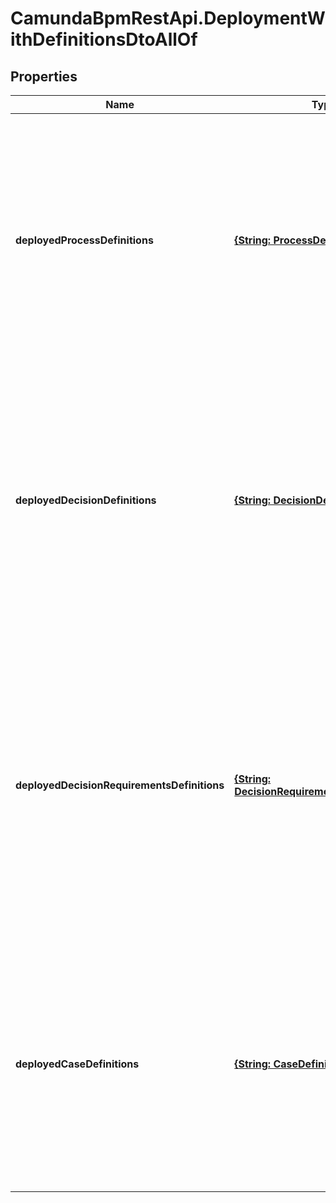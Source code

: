 # CamundaBpmRestApi.DeploymentWithDefinitionsDtoAllOf

## Properties

Name | Type | Description | Notes
------------ | ------------- | ------------- | -------------
**deployedProcessDefinitions** | [**{String: ProcessDefinitionDto}**](ProcessDefinitionDto.md) | A JSON Object containing a property for each of the process definitions, which are successfully deployed with that deployment. The key is the process definition id, the value is a JSON Object corresponding to the process definition. | [optional] 
**deployedDecisionDefinitions** | [**{String: DecisionDefinitionDto}**](DecisionDefinitionDto.md) | A JSON Object containing a property for each of the decision definitions, which are successfully deployed with that deployment. The key is the decision definition id, the value is a JSON Object corresponding to the decision definition. | [optional] 
**deployedDecisionRequirementsDefinitions** | [**{String: DecisionRequirementsDefinitionDto}**](DecisionRequirementsDefinitionDto.md) | A JSON Object containing a property for each of the decision requirements definitions, which are successfully deployed with that deployment. The key is the decision requirements definition id, the value is a JSON Object corresponding to the decision requirements definition. | [optional] 
**deployedCaseDefinitions** | [**{String: CaseDefinitionDto}**](CaseDefinitionDto.md) | A JSON Object containing a property for each of the case definitions, which are successfully deployed with that deployment. The key is the case definition id, the value is a JSON Object corresponding to the case definition. | [optional] 


